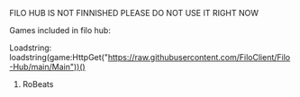FILO HUB IS NOT FINNISHED PLEASE DO NOT USE IT RIGHT NOW

Games included in filo hub:

Loadstring: loadstring(game:HttpGet("https://raw.githubusercontent.com/FiloClient/Filo-Hub/main/Main"))()

1) RoBeats
